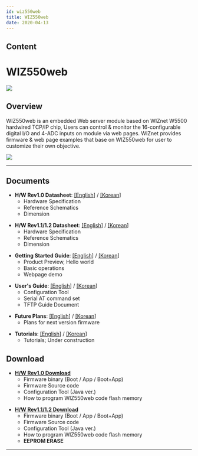 ```yaml
---
id: wiz550web
title: WIZ550web
date: 2020-04-13
---
```



## Content
# WIZ550web

![](/document_framework/img/products/wiz550web/wiz550web_001_small.png)

## Overview

WIZ550web is an embedded Web server module based on WIZnet W5500
hardwired TCP/IP chip, Users can control & monitor the 16-configurable
digital I/O and 4-ADC inputs on module via web pages. WIZnet provides
firmware & web page examples that base on WIZ550web for user to
customize their own objective.

![](/document_framework/img/products/wiz550web/wiz550webgsg/wiz550web_product_preview.png)

-----



## Documents



  - **H/W Rev1.0 Datasheet**:
    [\[English](/products/wiz550web/wiz550webds_en)\] /
    [\[Korean](/products/wiz550web/wiz550webds_kr)\] 
      - Hardware Specification
      - Reference Schematics
      - Dimension

<!-- end list -->

  - **H/W Rev1.1/1.2 Datasheet**:
    [\[English](/products/wiz550web/wiz550webds_rev1.1_en)\] /
    [\[Korean](/products/wiz550web/wiz550webds_rev1.1_kr)\] 
      - Hardware Specification
      - Reference Schematics
      - Dimension

<!-- end list -->

  - **Getting Started Guide**:
    [\[English](/products/wiz550web/wiz550webgsg_en)\] /
    [\[Korean](/products/wiz550web/wiz550webgsg_kr)\]
      - Product Preview, Hello world
      - Basic operations
      - Webpage demo

<!-- end list -->

  - **User's Guide**: [\[English](/products/wiz550web/wiz550webug_en)\]
    / [\[Korean](/products/wiz550web/wiz550webug_kr)\]
      - Configuration Tool
      - Serial AT command set
      - TFTP Guide Document

<!-- end list -->

  - **Future Plans**: [\[English](/products/wiz550web/wiz550webfp_en)\]
    / [\[Korean](/products/wiz550web/wiz550webfp_kr)\]
      - Plans for next version firmware

<!-- end list -->

  - **Tutorials**:
    [\[English](/products/wiz550web/wiz550web_tutorial_en)\] /
    [\[Korean](/products/wiz550web/wiz550web_tutorial_kr)\]
      - Tutorials; Under construction


## Download

  - **[H/W Rev1.0 Download](/products/wiz550web/wiz550web_download)**
      - Firmware binary (Boot / App / Boot+App)
      - Firmware Source code 
      - Configuration Tool (Java ver.)
      - How to program WIZ550web code flash memory

<!-- end list -->

  - **[H/W Rev1.1/1.2
    Download](/products/wiz550web/wiz550web_download_rev1.1)**
      - Firmware binary (Boot / App / Boot+App)
      - Firmware Source code 
      - Configuration Tool (Java ver.)
      - How to program WIZ550web code flash memory
      - **EEPROM ERASE**



-----
